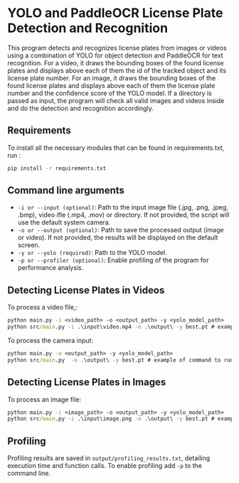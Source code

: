 # YOLO and PaddleOCR License Plate Detection and Recognition

This program detects and recognizes license plates from images or videos using a combination of YOLO for object detection and PaddleOCR for text recognition.
For a video, it draws the bounding boxes of the found license plates and displays above each of them the id of the tracked object and its license plate number.
For an image, it draws the bounding boxes of the found license plates and displays above each of them the license plate number and the confidence score of the YOLO model.
If a directory is passed as input, the program will check all valid images and videos inside and do the detection and recognition accordingly.

## Requirements

To install all the necessary modules that can be found in requirements.txt, run :
```cmd
pip install -r requirements.txt
```

## Command line arguments

- ```-i or --input (optional)```: Path to the input image file (.jpg, .png, .jpeg, .bmp), video ifle (.mp4, .mov) or directory. If not provided, the script will use the default system camera.
- ```-o or --output (optional)```: Path to save the processed output (image or video).  If not provided, the results will be displayed on the default screen.
- ```-y or --yolo (required)```: Path to the YOLO model.
- ```-p or --profiler (optional)```: Enable profiling of the program for performance analysis.

## Detecting License Plates in Videos
To process a video file,:
```cmd
python main.py -i <video_path> -o <output_path> -y <yolo_model_path>
python src/main.py -i .\input\video.mp4 -o .\output\ -y best.pt # example of command to run from the parent repository
```
To process the camera input:
```cmd
python main.py -o <output_path> -y <yolo_model_path>
python src/main.py  -o .\output\ -y best.pt # example of command to run from the parent repository
```

## Detecting License Plates in Images
To process an image file:
```cmd
python main.py -i <image_path> -o <output_path> -y <yolo_model_path>
python src/main.py -i .\input\image.png -o .\output\ -y best.pt # example of command to run from the parent repository
```

## Profiling
Profiling results are saved in ```output/profiling_results.txt```, detailing execution time and function calls.
To enable profiling add ```-p``` to the command line.
